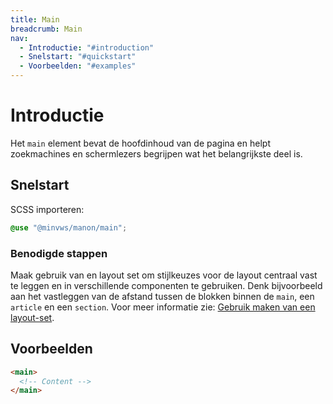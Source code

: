 ```yaml
---
title: Main
breadcrumb: Main
nav:
  - Introductie: "#introduction"
  - Snelstart: "#quickstart"
  - Voorbeelden: "#examples"
---
```

<h1 id="introduction">Introductie</h1>

Het `main` element bevat de hoofdinhoud van de pagina en helpt zoekmachines en schermlezers begrijpen wat het belangrijkste deel is.

<h2 id="quickstart">Snelstart</h2>

SCSS importeren:

```scss
@use "@minvws/manon/main";
```

<h3>Benodigde stappen</h3>

  Maak gebruik van en layout set om stijlkeuzes voor de layout centraal vast te
  leggen en in verschillende componenten te gebruiken. Denk bijvoorbeeld aan het
  vastleggen van de afstand tussen de blokken binnen de `main`, een `article` en
  een `section`. Voor meer informatie zie:
  [Gebruik maken van een layout-set](#layout-set).

<h2 id="examples">Voorbeelden</h2>

```html
<main>
  <!-- Content -->
</main>
```
